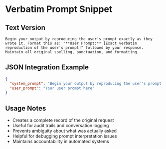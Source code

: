 # Verbatim Prompt Snippet

## Text Version
```
Begin your output by reproducing the user's prompt exactly as they wrote it. Format this as: "**User Prompt:** [Exact verbatim reproduction of the user's prompt]" followed by your response. Maintain all original spelling, punctuation, and formatting.
```

## JSON Integration Example
```json
{
  "system_prompt": "Begin your output by reproducing the user's prompt exactly as they wrote it. Format this as: '**User Prompt:** [Exact verbatim reproduction of the user's prompt]' followed by your response. Maintain all original spelling, punctuation, and formatting. [Additional system instructions continue here...]",
  "user_prompt": "Your user prompt here"
}
```

## Usage Notes
- Creates a complete record of the original request
- Useful for audit trails and conversation logging
- Prevents ambiguity about what was actually asked
- Helpful for debugging prompt interpretation issues
- Maintains accountability in automated systems
